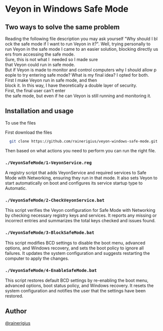 # Veyon in Windows Safe Mode

## Two ways to solve the same problem
Reading the following file description you may ask yourself "Why should I block the safe mode if I want to run Veyon in it?".
Well, trying personally to run Veyon in the safe mode I came to an easier solution, blocking directly users from accessing the safe mode.
Sure, this is not what I  needed so I made sure that Veyon could run in safe mode.
But if Veyon is made to monitor and control computers why I should allow people to try entering safe mode?
What is my final idea? I opted for both.
First I make Veyon run in safe mode, and then block it. In this way, I have theoretically a double layer of security.
First, the final user can't enter the safe mode, but even if he can Veyon is still running and monitoring it.

## Installation and usage

To use the files

First download the files
```bash
  git clone https://github.com/rainerigius/veyon-windows-safe-mode.git
```

Then based on what actions you need to perform you can run the right file.

### `./VeyonSafeMode/1-VeyonService.reg` 
A registry script that adds VeyonService and required services to Safe Mode with Networking, ensuring they run in that mode. It also sets Veyon to start automatically on boot and configures its service startup type to Automatic.

### `./VeyonSafeMode/2-CheckVeyonService.bat`
This script verifies the Veyon configuration for Safe Mode with Networking by checking necessary registry keys and services. It reports any missing or incorrect entries and summarizes the total keys checked and issues found.

### `./VeyonSafeMode/3-BlockSafeMode.bat`
This script modifies BCD settings to disable the boot menu, advanced options, and Windows recovery, and sets the boot policy to ignore all failures. It updates the system configuration and suggests restarting the computer to apply the changes.

### `./VeyonSafeMode/4-EnableSafeMode.bat`
This script restores default BCD settings by re-enabling the boot menu, advanced options, boot status policy, and Windows recovery. It resets the system configuration and notifies the user that the settings have been restored.

## Author
[@rainerigius](https://www.github.com/rainerigius)
